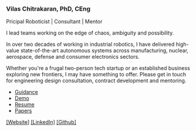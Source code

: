### Vilas Chitrakaran, PhD, CEng 
Pricipal Roboticist | Consultant | Mentor

I lead teams working on the edge of chaos, ambiguity and possibility.

In over two decades of working in industrial robotics, I have delivered high-value state-of-the-art autonomous systems across manufacturing, nuclear, aerospace, defense and consumer electronics sectors.

Whether you're a frugal two-person tech startup or an established business exploring new frontiers, I may have something to offer. Please get in touch for engineering design consultation, contract development and mentoring.

- [Guidance](https://github.com/cvilas/guidance)
- [Demo](https://github.com/cvilas/grape)
- [Resume](https://cvilas.github.io/media/vilas_chitrakaran_resume.pdf)
- [Papers](https://scholar.google.com/citations?user=8p0a4ZsAAAAJ&hl=en)

[[Website]](https://cvilas.github.io) [[LinkedIn]](https://www.linkedin.com/in/vilas-chitrakaran/) [[Github]](https://github.com/cvilas/)
